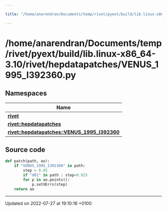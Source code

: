 ```yaml
---

title: "/home/anarendran/Documents/temp/rivet/pyext/build/lib.linux-x86_64-3.10/rivet/hepdatapatches/VENUS_1995_I392360.py"

---
```


# /home/anarendran/Documents/temp/rivet/pyext/build/lib.linux-x86_64-3.10/rivet/hepdatapatches/VENUS_1995_I392360.py



## Namespaces

| Name           |
| -------------- |
| **[rivet](http://example.org/namespaces/namespacerivet/)**  |
| **[rivet::hepdatapatches](http://example.org/namespaces/namespacerivet_1_1hepdatapatches/)**  |
| **[rivet::hepdatapatches::VENUS_1995_I392360](http://example.org/namespaces/namespacerivet_1_1hepdatapatches_1_1venus__1995__i392360/)**  |




## Source code

```python
def patch(path, ao):
    if "VENUS_1995_I392360" in path:
        step = 0.05
        if "d01" in path : step=0.025
        for p in ao.points():
            p.setXErrs(step)
    return ao
```


-------------------------------

Updated on 2022-07-27 at 19:10:16 +0100

